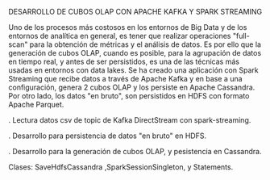 DESARROLLO DE CUBOS OLAP CON APACHE KAFKA Y SPARK STREAMING

Uno de los procesos más costosos en los entornos de Big Data y de los entornos de analítica en general, es tener que realizar operaciones "full-scan" para la obtención de métricas y el análisis de datos. Es por ello que la generación de cubos OLAP, cuando es posible, para la agrupación de datos en tiempo real, y antes de ser persistidos, es una de las técnicas más usadas en entornos con data lakes. 
Se ha creado una aplicación con Spark Streaming que recibe datos a través de Apache Kafka y en base a una configuración, genera 2 cubos OLAP y los persiste en Apache Cassandra. Por otro lado, los datos "en bruto", son persistidos en HDFS con formato Apache Parquet.

. Lectura datos csv de topic de Kafka DirectStream con spark-streaming.

. Desarrollo para persistencia de datos "en bruto" en HDFS.

. Desarrollo para la generación de cubos OLAP, y pesistencia en Cassandra.

Clases: SaveHdfsCassandra ,SparkSessionSingleton, y Statements.


